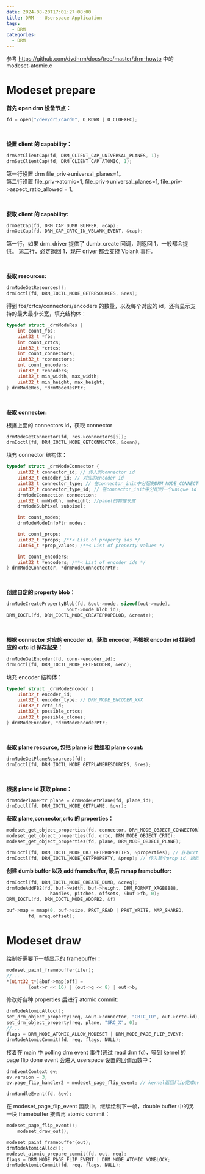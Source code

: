```yaml
---
date: 2024-08-20T17:01:27+08:00
title: DRM -- Userspace Application
tags:
  - DRM
categories:
  - DRM
---
```


参考 https://github.com/dvdhrm/docs/tree/master/drm-howto 中的 modeset-atomic.c

# Modeset prepare

**首先 open drm 设备节点：**

```c
fd = open("/dev/dri/card0", O_RDWR | O_CLOEXEC);
```

</br>

**设置 client 的 capability：**

```c
drmSetClientCap(fd, DRM_CLIENT_CAP_UNIVERSAL_PLANES, 1);
drmSetClientCap(fd, DRM_CLIENT_CAP_ATOMIC, 1);
```

第一行设置 drm file_priv->universal_planes=1。  
第二行设置 file_priv->atomic=1, file_priv->universal_planes=1, file_priv->aspect_ratio_allowed = 1。

</br>

**获取 client 的 capability:**

```c
drmGetCap(fd, DRM_CAP_DUMB_BUFFER, &cap);
drmGetCap(fd, DRM_CAP_CRTC_IN_VBLANK_EVENT, &cap);
```

第一行，如果 drm_driver 提供了 dumb_create 回调，则返回 1，一般都会提供。
第二行，必定返回 1，现在 driver 都会支持 Vblank 事件。

</br>

**获取 resources:**

```c
drmModeGetResources();
drmIoctl(fd, DRM_IOCTL_MODE_GETRESOURCES, &res);
```

得到 fbs/crtcs/connectors/encoders 的数量，以及每个对应的 id，还有显示支持的最大最小长宽，填充结构体：

```c
typedef struct _drmModeRes {
	int count_fbs;
	uint32_t *fbs;
	int count_crtcs;
	uint32_t *crtcs;
	int count_connectors;
	uint32_t *connectors;
	int count_encoders;
	uint32_t *encoders;
	uint32_t min_width, max_width;
	uint32_t min_height, max_height;
} drmModeRes, *drmModeResPtr;
```

</br>

**获取 connector:**

根据上面的 connectors id，获取 connector

```c
drmModeGetConnector(fd, res->connectors[i]);
drmIoctl(fd, DRM_IOCTL_MODE_GETCONNECTOR, &conn);
```

填充 connector 结构体：

```c
typedef struct _drmModeConnector {
	uint32_t connector_id; // 传入的connector id
	uint32_t encoder_id; // 对应的encoder id
	uint32_t connector_type; // 在connector_init中分配的DRM_MODE_CONNECTOR_XXX
	uint32_t connector_type_id; // 在connector_init中分配的一个unique id
	drmModeConnection connection;
	uint32_t mmWidth, mmHeight; //panel的物理长宽
	drmModeSubPixel subpixel;

	int count_modes;
	drmModeModeInfoPtr modes;

	int count_props;
	uint32_t *props; /**< List of property ids */
	uint64_t *prop_values; /**< List of property values */

	int count_encoders;
	uint32_t *encoders; /**< List of encoder ids */
} drmModeConnector, *drmModeConnectorPtr;
```

</br>

**创建自定的 property blob：**

```c
drmModeCreatePropertyBlob(fd, &out->mode, sizeof(out->mode),
				      &out->mode_blob_id);
DRM_IOCTL(fd, DRM_IOCTL_MODE_CREATEPROPBLOB, &create);
```

</br>

**根据 connector 对应的 encoder id，获取 encoder, 再根据 encoder id 找到对应的 crtc id 保存起来：**

```c
drmModeGetEncoder(fd, conn->encoder_id);
drmIoctl(fd, DRM_IOCTL_MODE_GETENCODER, &enc);
```

填充 encoder 结构体：

```c
typedef struct _drmModeEncoder {
	uint32_t encoder_id;
	uint32_t encoder_type; // DRM_MODE_ENCODER_XXX
	uint32_t crtc_id;
	uint32_t possible_crtcs;
	uint32_t possible_clones;
} drmModeEncoder, *drmModeEncoderPtr;
```

</br>

**获取 plane resource, 包括 plane id 数组和 plane count:**

```c
drmModeGetPlaneResources(fd);
drmIoctl(fd, DRM_IOCTL_MODE_GETPLANERESOURCES, &res);
```

</br>

**根据 plane id 获取 plane：**

```c
drmModePlanePtr plane = drmModeGetPlane(fd, plane_id);
drmIoctl(fd, DRM_IOCTL_MODE_GETPLANE, &ovr);
```

**获取 plane,connector,crtc 的 properties：**

```c
modeset_get_object_properties(fd, connector, DRM_MODE_OBJECT_CONNECTOR);
modeset_get_object_properties(fd, crtc, DRM_MODE_OBJECT_CRTC);
modeset_get_object_properties(fd, plane, DRM_MODE_OBJECT_PLANE);

drmIoctl(fd, DRM_IOCTL_MODE_OBJ_GETPROPERTIES, &properties); // 获取crtc/plane/connector所有properties的id
drmIoctl(fd, DRM_IOCTL_MODE_GETPROPERTY, &prop); // 传入某个prop id，返回value
```

**创建 dumb buffer 以及 add framebuffer, 最后 mmap framebuffer:**

```c
drmIoctl(fd, DRM_IOCTL_MODE_CREATE_DUMB, &creq);
drmModeAddFB2(fd, buf->width, buf->height, DRM_FORMAT_XRGB8888,
			    handles, pitches, offsets, &buf->fb, 0);
DRM_IOCTL(fd, DRM_IOCTL_MODE_ADDFB2, &f)

buf->map = mmap(0, buf->size, PROT_READ | PROT_WRITE, MAP_SHARED,
		fd, mreq.offset);
```

# Modeset draw

绘制好需要下一帧显示的 framebuffer：

```c
modeset_paint_framebuffer(iter);
//...
*(uint32_t*)&buf->map[off] =
		(out->r << 16) | (out->g << 8) | out->b;
```

修改好各种 properties 后进行 atomic commit:

```c
drmModeAtomicAlloc();
set_drm_object_property(req, &out->connector, "CRTC_ID", out->crtc.id);
set_drm_object_property(req, plane, "SRC_X", 0);
//...
flags = DRM_MODE_ATOMIC_ALLOW_MODESET | DRM_MODE_PAGE_FLIP_EVENT;
drmModeAtomicCommit(fd, req, flags, NULL);
```

接着在 main 中 polling drm event 事件(通过 read drm fd)，等到 kernel 的 page flip done event 会进入 userspace 设置的回调函数中：

```c
drmEventContext ev;
ev.version = 3;
ev.page_flip_handler2 = modeset_page_flip_event; // kernel返回flip完成event后，会进入该回调

drmHandleEvent(fd, &ev);
```

在 modeset_page_flip_event 函数中，继续绘制下一帧，double buffer 中的另一块 framebuffer 接着再 atomic commit：

```c
modeset_page_flip_event();
	modeset_draw_out();

modeset_paint_framebuffer(out);
drmModeAtomicAlloc();
modeset_atomic_prepare_commit(fd, out, req);
flags = DRM_MODE_PAGE_FLIP_EVENT | DRM_MODE_ATOMIC_NONBLOCK;
drmModeAtomicCommit(fd, req, flags, NULL);
```
